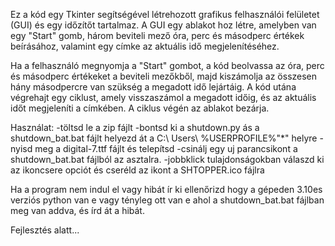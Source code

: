 Ez a kód egy Tkinter segítségével létrehozott grafikus felhasználói felületet (GUI) és egy időzítőt tartalmaz. A GUI egy ablakot hoz létre, amelyben van egy "Start" gomb, három beviteli mező óra, perc és másodperc értékek beírásához, valamint egy címke az aktuális idő megjelenítéséhez.


Ha a felhasználó megnyomja a "Start" gombot, a kód beolvassa az óra, perc és másodperc értékeket a beviteli mezőkből, majd kiszámolja az összesen hány másodpercre van szükség a megadott idő lejártáig. A kód utána végrehajt egy ciklust, amely visszaszámol a megadott időig, és az aktuális időt megjeleníti a címkében. A ciklus végén az ablakot bezárja.


Használat:
-töltsd le a zip fájlt
-bontsd ki a shutdown.py ás a shutdown_bat.bat fájlt helyezd át a C:\ Users\ %USERPROFILE%\"*" helyre
-nyisd meg a digital-7.ttf fájlt és telepítsd
-csinálj egy uj parancsikont a shutdown_bat.bat fájlból az asztalra.
-jobbklick tulajdonságokban válaszd ki az ikoncsere opciót és cseréld az ikont a SHTOPPER.ico fájlra

 Ha a program nem indul el vagy hibát ír ki ellenőrizd hogy a gépeden 3.10es verziós python van e vagy tényleg ott van e ahol a shutdown_bat.bat fájlban meg van addva, és írd át a hibát.


Fejlesztés alatt...